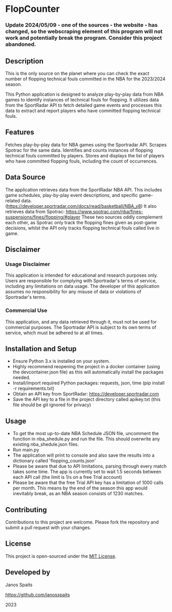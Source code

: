 # FlopCounter

### Update 2024/05/09 - one of the sources - the website - has changed, so the webscraping element of this program will not work and potentially break the program. Consider this project abandoned.

## Description

This is the only source on the planet where you can check the exact number of flopping technical fouls committed in the NBA for the 2023/2024 season.

This Python application is designed to analyze play-by-play data from NBA games to identify instances of technical fouls for flopping. It utilizes data from the SportRadar API to fetch detailed game events and processes this data to extract and report players who have committed flopping technical fouls.

## Features
Fetches play-by-play data for NBA games using the Sportradar API.
Scrapes Spotrac for the same data.
Identifies and counts instances of flopping technical fouls committed by players.
Stores and displays the list of players who have committed flopping fouls, including the count of occurrences.

## Data Source
The application retrieves data from the SportRadar NBA API. This includes game schedules, play-by-play event descriptions, and specific game-related data. (https://developer.sportradar.com/docs/read/basketball/NBA_v8)
It also retrieves data from Spotrac: https://www.spotrac.com/nba/fines-suspensions/fines/flopping/#player
These two sources oddly complement each other, as Spotrac only track the flopping fines given as post-game decisions, whilst the API only tracks flopping technical fouls called live in game.

## Disclaimer
### Usage Disclaimer
This application is intended for educational and research purposes only. Users are responsible for complying with Sportradar's terms of service, including any limitations on data usage. The developer of this application assumes no responsibility for any misuse of data or violations of Sportradar's terms.

### Commercial Use
This application, and any data retrieved through it, must not be used for commercial purposes. The Sportradar API is subject to its own terms of service, which must be adhered to at all times.

## Installation and Setup
- Ensure Python 3.x is installed on your system.
- Highly recommend reopening the project in a docker container (using the devcontainer.json file) as this will automatically install the packages needed.
- Install/import required Python packages: requests, json, time (pip install -r requirements.txt)
- Obtain an API key from SportRadar: https://developer.sportradar.com
- Save the API key to a file in the project directory called apikey.txt (this file should be git ignored for privacy)

## Usage
- To get the most up-to-date NBA Schedule JSON file, uncomment the function in nba_shedule.py and run the file. This should overwrite any existing nba_shedule.json files.
- Run main.py
- The application will print to console and also save the results into a dictionary called 'flopping_counts.json'
- Please be aware that due to API limitations, parsing through every match takes some time. The app is currently set to wait 1.5 seconds between each API call (the limit is 1/s on a free Trial account)
- Please be aware that the free Trial API key has a limitation of 1000 calls per month. This means by the end of the season this app would inevitably break, as an NBA season consists of 1230 matches.

## Contributing
Contributions to this project are welcome. Please fork the repository and submit a pull request with your changes.

## License

This project is open-sourced under the [MIT License](LICENSE).

## Developed by

Janos Spaits

https://github.com/janosspaits

2023
